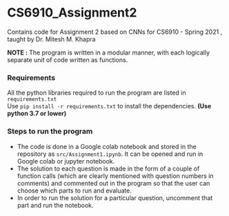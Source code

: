 # CS6910_Assignment2
Contains code for Assignment 2 based on CNNs for CS6910 - Spring 2021 , taught by Dr. Mitesh M. Khapra

**NOTE :** The program is written in a modular manner, with each logically separate unit of code written as functions.  

### Requirements
All the python libraries required to run the program are listed in `requirements.txt`    
Use `pip install -r requirements.txt` to install the dependencies. **(Use python 3.7 or lower)**

### Steps to run the program
- The code is done in a Google colab notebook and stored in the repository as `src/Assignment1.ipynb`. It can be opened and run in Google colab or jupyter notebook.
- The solution to each question is made in the form of a couple of function calls (which are clearly mentioned with question numbers in comments) and commented out in the program so that the user can choose which parts to run and evaluate.
- In order to run the solution for a particular question, uncomment that part and run the notebook.
